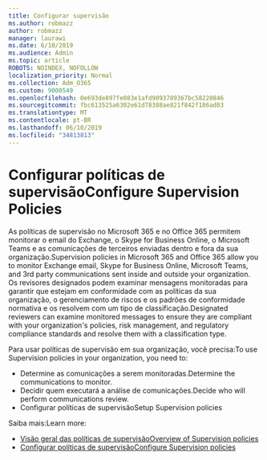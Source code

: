 ```yaml
---
title: Configurar supervisão
ms.author: robmazz
author: robmazz
manager: laurawi
ms.date: 6/10/2019
ms.audience: Admin
ms.topic: article
ROBOTS: NOINDEX, NOFOLLOW
localization_priority: Normal
ms.collection: Adm_O365
ms.custom: 9000549
ms.openlocfilehash: 0e693de897fe083e1afd9093789367bc58220846
ms.sourcegitcommit: fbc613525a6302e61d78388ae821f842f186ad03
ms.translationtype: MT
ms.contentlocale: pt-BR
ms.lasthandoff: 06/10/2019
ms.locfileid: "34813813"
---
```

# <a name="configure-supervision-policies"></a><span data-ttu-id="b47cf-102">Configurar políticas de supervisão</span><span class="sxs-lookup"><span data-stu-id="b47cf-102">Configure Supervision Policies</span></span>

<span data-ttu-id="b47cf-103">As políticas de supervisão no Microsoft 365 e no Office 365 permitem monitorar o email do Exchange, o Skype for Business Online, o Microsoft Teams e as comunicações de terceiros enviadas dentro e fora da sua organização.</span><span class="sxs-lookup"><span data-stu-id="b47cf-103">Supervision policies in Microsoft 365 and Office 365 allow you to monitor Exchange email, Skype for Business Online, Microsoft Teams, and 3rd party communications sent inside and outside your organization.</span></span> <span data-ttu-id="b47cf-104">Os revisores designados podem examinar mensagens monitoradas para garantir que estejam em conformidade com as políticas da sua organização, o gerenciamento de riscos e os padrões de conformidade normativa e os resolvem com um tipo de classificação.</span><span class="sxs-lookup"><span data-stu-id="b47cf-104">Designated reviewers can examine monitored messages to ensure they are compliant with your organization's policies, risk management, and regulatory compliance standards and resolve them with a classification type.</span></span>

<span data-ttu-id="b47cf-105">Para usar políticas de supervisão em sua organização, você precisa:</span><span class="sxs-lookup"><span data-stu-id="b47cf-105">To use Supervision policies in your organization, you need to:</span></span>

- <span data-ttu-id="b47cf-106">Determine as comunicações a serem monitoradas.</span><span class="sxs-lookup"><span data-stu-id="b47cf-106">Determine the communications to monitor.</span></span>
- <span data-ttu-id="b47cf-107">Decidir quem executará a análise de comunicações.</span><span class="sxs-lookup"><span data-stu-id="b47cf-107">Decide who will perform communications review.</span></span>
- <span data-ttu-id="b47cf-108">Configurar políticas de supervisão</span><span class="sxs-lookup"><span data-stu-id="b47cf-108">Setup Supervision policies</span></span>

<span data-ttu-id="b47cf-109">Saiba mais:</span><span class="sxs-lookup"><span data-stu-id="b47cf-109">Learn more:</span></span>

- [<span data-ttu-id="b47cf-110">Visão geral das políticas de supervisão</span><span class="sxs-lookup"><span data-stu-id="b47cf-110">Overview of Supervision policies</span></span>](https://docs.microsoft.com/office365/securitycompliance/supervision-policies)
- [<span data-ttu-id="b47cf-111">Configurar políticas de supervisão</span><span class="sxs-lookup"><span data-stu-id="b47cf-111">Configure Supervision policies</span></span>](https://docs.microsoft.com/office365/securitycompliance/configure-supervision-policies)
